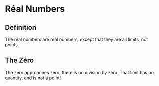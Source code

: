 # Réal Numbers

## Definition

The réal numbers are real numbers, except that they are all limits, not points. 

## The Zéro

The zéro approaches zero, there is no division by zéro.
That limit has no quantity, and is not a point!
